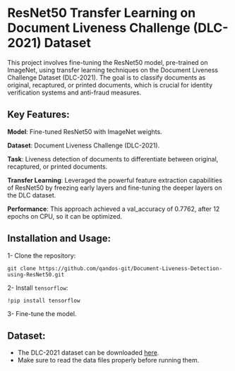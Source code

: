 # ResNet50 Transfer Learning on Document Liveness Challenge (DLC-2021) Dataset
This project involves fine-tuning the ResNet50 model, pre-trained on ImageNet, using transfer learning techniques on the Document Liveness Challenge Dataset (DLC-2021). The goal is to classify documents as original, recaptured, or printed documents, which is crucial for identity verification systems and anti-fraud measures.

## Key Features:

**Model**: Fine-tuned ResNet50 with ImageNet weights.

**Dataset**: Document Liveness Challenge (DLC-2021).

**Task**: Liveness detection of documents to differentiate between original, recaptured, or printed documents.

**Transfer Learning**: Leveraged the powerful feature extraction capabilities of ResNet50 by freezing early layers and fine-tuning the deeper layers on the DLC dataset.

**Performance**: This approach achieved a val_accuracy of 0.7762, after 12 epochs on CPU, so it can be optimized.

## Installation and Usage:
1- Clone the repository:
```
git clone https://github.com/qandos-git/Document-Liveness-Detection-using-ResNet50.git
```
2- Install `tensorflow`:
```
!pip install tensorflow
```
3- Fine-tune the model.
## Dataset:
- The DLC-2021 dataset can be downloaded [here](https://www.mdpi.com/2313-433X/8/7/181).
- Make sure to read the data files properly before running them.

